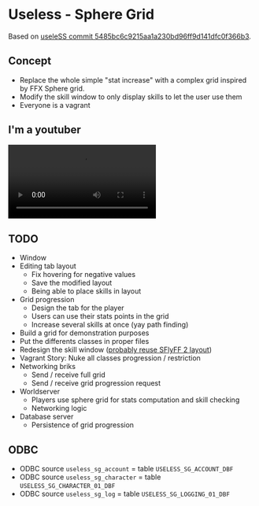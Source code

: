 # Useless - Sphere Grid

Based on [useleSS commit 5485bc6c9215aa1a230bd96ff9d141dfc0f366b3](https://github.com/SPSquonK/useleSS/tree/5485bc6c9215aa1a230bd96ff9d141dfc0f366b3).

## Concept

- Replace the whole simple "stat increase" with a complex grid inspired by FFX
Sphere grid.
- Modify the skill window to only display skills to let the user use them
- Everyone is a vagrant


## I'm a youtuber

![EditingDemo.mp4](EditingDemo.mp4)

## TODO

- Window
 - Editing tab layout
    - Fix hovering for negative values
    - Save the modified layout
    - Being able to place skills in layout
  - Grid progression
    - Design the tab for the player
    - Users can use their stats points in the grid
    - Increase several skills at once (yay path finding)
  - Build a grid for demonstration purposes
  - Put the differents classes in proper files
  - Redesign the skill window ([probably reuse SFlyFF 2 layout](http://sflyff.fr/img/cumuldeclasses4.png))
- Vagrant Story: Nuke all classes progression / restriction
- Networking briks
  - Send / receive full grid
  - Send / receive grid progression request
- Worldserver
  - Players use sphere grid for stats computation and skill checking
  - Networking logic
- Database server
  - Persistence of grid progression

## ODBC
- ODBC source `useless_sg_account` = table `USELESS_SG_ACCOUNT_DBF`
- ODBC source `useless_sg_character` = table `USELESS_SG_CHARACTER_01_DBF`
- ODBC source `useless_sg_log` = table `USELESS_SG_LOGGING_01_DBF`
